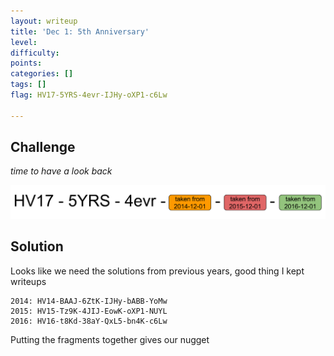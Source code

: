 ```yaml
---
layout: writeup
title: 'Dec 1: 5th Anniversary'
level:
difficulty:
points:
categories: []
tags: []
flag: HV17-5YRS-4evr-IJHy-oXP1-c6Lw

---
```


## Challenge


*time to have a look back*


![](writeupfiles/HV17-hv16-hv15-hv14.svg)

## Solution

Looks like we need the solutions from previous years, good thing I kept
writeups

    2014: HV14-BAAJ-6ZtK-IJHy-bABB-YoMw
    2015: HV15-Tz9K-4JIJ-EowK-oXP1-NUYL
    2016: HV16-t8Kd-38aY-QxL5-bn4K-c6Lw

Putting the fragments together gives our nugget

